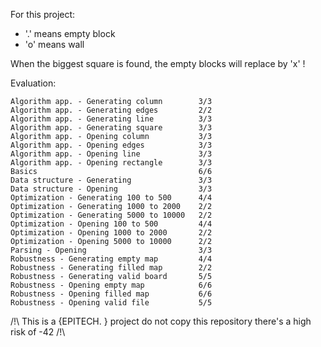 For this project:
  - '.' means empty block
  - 'o' means wall

When the biggest square is found, the empty blocks will replace by 'x' !

Evaluation:
    
    Algorithm app. - Generating column        3/3
    Algorithm app. - Generating edges         2/2
    Algorithm app. - Generating line          3/3
    Algorithm app. - Generating square        3/3
    Algorithm app. - Opening column           3/3
    Algorithm app. - Opening edges            3/3
    Algorithm app. - Opening line             3/3
    Algorithm app. - Opening rectangle        3/3
    Basics                                    6/6
    Data structure - Generating               3/3
    Data structure - Opening                  3/3
    Optimization - Generating 100 to 500      4/4
    Optimization - Generating 1000 to 2000    2/2
    Optimization - Generating 5000 to 10000   2/2
    Optimization - Opening 100 to 500         4/4
    Optimization - Opening 1000 to 2000       2/2
    Optimization - Opening 5000 to 10000      2/2
    Parsing - Opening                         3/3
    Robustness - Generating empty map         4/4
    Robustness - Generating filled map        2/2
    Robustness - Generating valid board       5/5
    Robustness - Opening empty map            6/6
    Robustness - Opening filled map           6/6
    Robustness - Opening valid file           5/5


/!\ This is a {EPITECH. } project do not copy this repository there's a high risk of -42 /!\
